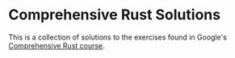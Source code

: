 # Comprehensive Rust Solutions

This is a collection of solutions to the exercises found in Google's [Comprehensive Rust course](https://google.github.io/comprehensive-rust/welcome-day-1.html).
